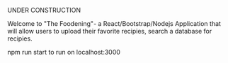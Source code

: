 UNDER CONSTRUCTION

Welcome to "The Foodening"- a React/Bootstrap/Nodejs Application that will allow users to upload their favorite recipies, search a database for recipies.

npm run start to run on localhost:3000
